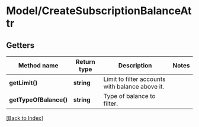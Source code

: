 # Model/CreateSubscriptionBalanceAttr

## Getters

Method name | Return type | Description | Notes
------------ | ------------- | ------------- | -------------
**getLimit()** | **string** | Limit to filter accounts with balance above it. |
**getTypeOfBalance()** | **string** | Type of balance to filter. |

[[Back to Index]](../index.md)
